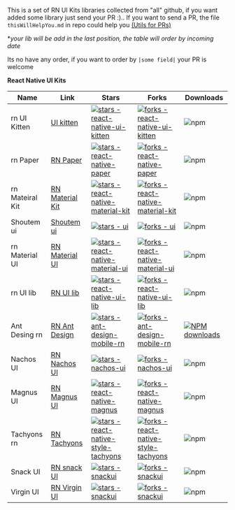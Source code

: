 
This is a set of RN UI Kits libraries collected from "all" github, if you want added some library just send your PR :).. If you want to send a PR, the file `thisWillHelpYou.md` in repo could help you [(Utils for PRs)](https://github.com/enzzoperez/react-native-ui-kits-libraries/blob/main/thisWillHelpYou.js)



**your lib will be add in the last position, the table will order by incoming date*

Its no have any order, if you want to order by `|some field|` your PR is welcome

**React Native UI Kits**

| Name | Link | Stars | Forks | Downloads | 
|--|--|--|--|--|
| rn UI Kitten | [UI kitten](https://github.com/akveo/react-native-ui-kitten) | [![stars - react-native-ui-kitten](https://img.shields.io/github/stars/akveo/react-native-ui-kitten?style=social)](https://github.com/akveo/react-native-ui-kitten) | [![forks - react-native-ui-kitten](https://img.shields.io/github/forks/akveo/react-native-ui-kitten?style=social)](https://github.com/akveo/react-native-ui-kitten) | ![npm](https://img.shields.io/npm/dm/react-native-ui-kitten)
| rn Paper | [RN Paper](https://github.com/callstack/react-native-paper) | [![stars - react-native-paper](https://img.shields.io/github/stars/callstack/react-native-paper?style=social)](https://github.com/callstack/react-native-paper) | [![forks - react-native-paper](https://img.shields.io/github/forks/callstack/react-native-paper?style=social)](https://github.com/callstack/react-native-paper) | ![npm](https://img.shields.io/npm/dm/react-native-paper) |
| rn Mateiral Kit | [RN Material Kit](https://github.com/xinthink/react-native-material-kit) | [![stars - react-native-material-kit](https://img.shields.io/github/stars/xinthink/react-native-material-kit?style=social)](https://github.com/xinthink/react-native-material-kit) | [![forks - react-native-material-kit](https://img.shields.io/github/forks/xinthink/react-native-material-kit?style=social)](https://github.com/xinthink/react-native-material-kit) | ![npm](https://img.shields.io/npm/dm/react-native-material-kit)
| Shoutem ui | [Shoutem ui](https://github.com/shoutem/ui) | [![stars - ui](https://img.shields.io/github/stars/shoutem/ui?style=social)](https://github.com/shoutem/ui) | [![forks - ui](https://img.shields.io/github/forks/shoutem/ui?style=social)](https://github.com/shoutem/ui) | ![npm](https://img.shields.io/npm/dm/@shoutem/ui)
| rn Material UI | [RN Material UI](https://github.com/xotahal/react-native-material-ui) | [![stars - react-native-material-ui](https://img.shields.io/github/stars/xotahal/react-native-material-ui?style=social)](https://github.com/xotahal/react-native-material-ui) | [![forks - react-native-material-ui](https://img.shields.io/github/forks/xotahal/react-native-material-ui?style=social)](https://github.com/xotahal/react-native-material-ui) | ![npm](https://img.shields.io/npm/dm/react-native-material-ui)
| rn UI lib | [RN UI lib](https://github.com/wix/react-native-ui-lib) | [![stars - react-native-ui-lib](https://img.shields.io/github/stars/wix/react-native-ui-lib?style=social)](https://github.com/wix/react-native-ui-lib) | [![forks - react-native-ui-lib](https://img.shields.io/github/forks/wix/react-native-ui-lib?style=social)](https://github.com/wix/react-native-ui-lib) | ![npm](https://img.shields.io/npm/dm/react-native-ui-lib)
| Ant Desing rn | [RN Ant Design](https://github.com/ant-design/ant-design-mobile-rn) | [![stars - ant-design-mobile-rn](https://img.shields.io/github/stars/ant-design/ant-design-mobile-rn?style=social)](https://github.com/ant-design/ant-design-mobile-rn) | [![forks - ant-design-mobile-rn](https://img.shields.io/github/forks/ant-design/ant-design-mobile-rn?style=social)](https://github.com/ant-design/ant-design-mobile-rn) | [![NPM downloads](http://img.shields.io/npm/dm/@ant-design/react-native.svg?style=flat-square)](https://npmjs.org/package/@ant-design/react-native)
| Nachos UI | [RN Nachos UI](https://github.com/nachos-ui/nachos-ui) | [![stars - nachos-ui](https://img.shields.io/github/stars/nachos-ui/nachos-ui?style=social)](https://github.com/nachos-ui/nachos-ui) | [![forks - nachos-ui](https://img.shields.io/github/forks/nachos-ui/nachos-ui?style=social)](https://github.com/nachos-ui/nachos-ui) | ![npm](https://img.shields.io/npm/dm/nachos-ui)
| Magnus UI | [RN Magnus UI](https://github.com/jsartisan/react-native-magnus) | [![stars - react-native-magnus](https://img.shields.io/github/stars/jsartisan/react-native-magnus?style=social)](https://github.com/jsartisan/react-native-magnus) | [![forks - react-native-magnus](https://img.shields.io/github/forks/jsartisan/react-native-magnus?style=social)](https://github.com/jsartisan/react-native-magnus) | ![npm](https://img.shields.io/npm/dm/react-native-magnus)
| Tachyons rn | [RN Tachyons](https://github.com/tachyons-css/react-native-style-tachyons) | [![stars - react-native-style-tachyons](https://img.shields.io/github/stars/tachyons-css/react-native-style-tachyons?style=social)](https://github.com/tachyons-css/react-native-style-tachyons) | [![forks - react-native-style-tachyons](https://img.shields.io/github/forks/tachyons-css/react-native-style-tachyons?style=social)](https://github.com/tachyons-css/react-native-style-tachyons) | ![npm](https://img.shields.io/npm/dm/react-native-style-tachyons)
| Snack UI | [RN snack UI](https://github.com/snackui/snackui) | [![stars - snackui](https://img.shields.io/github/stars/snackui/snackui?style=social)](https://github.com/snackui/snackui) | [![forks - snackui](https://img.shields.io/github/forks/snackui/snackui?style=social)](https://github.com/snackui/snackui) | ![npm](https://img.shields.io/npm/dm/snackui)
| Virgin UI | [RN Virgin UI](https://github.com/Trixieapp/react-virgin) | [![stars - snackui](https://img.shields.io/github/stars/Trixieapp/react-virgin?style=social)](https://github.com/Trixieapp/react-virgin) | [![forks - snackui](https://img.shields.io/github/forks/Trixieapp/react-virgin?style=social)](https://github.com/Trixieapp/react-virgin) | ![npm](https://img.shields.io/npm/dm/react-virgin)

